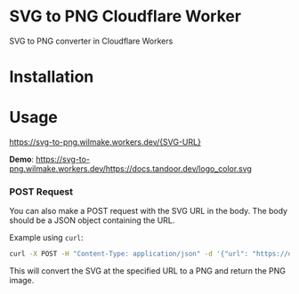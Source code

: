 # SVG to PNG Cloudflare Worker

SVG to PNG converter in Cloudflare Workers

# Installation

# Usage

https://svg-to-png.wilmake.workers.dev/{SVG-URL}

**Demo**: https://svg-to-png.wilmake.workers.dev/https://docs.tandoor.dev/logo_color.svg

### POST Request

You can also make a POST request with the SVG URL in the body. The body should be a JSON object containing the URL.

Example using `curl`:

```sh
curl -X POST -H "Content-Type: application/json" -d '{"url": "https://docs.tandoor.dev/logo_color.svg"}' https://svg-to-png.mrproper.dev
```

This will convert the SVG at the specified URL to a PNG and return the PNG image.

